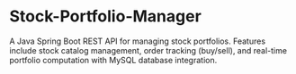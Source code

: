 # Stock-Portfolio-Manager
A Java Spring Boot REST API for managing stock portfolios. Features include stock catalog management, order tracking (buy/sell), and real-time portfolio computation with MySQL database integration.